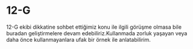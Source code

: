 12-G
====

12-G ekibi dikkatine sohbet ettiğimiz konu ile ilgili görüşme olmasa bile buradan geliştirmelere devam edebiliriz.Kullanmada zorluk yaşayan veya daha önce kullanmayanlara ufak bir örnek ile anlatabilirim.

